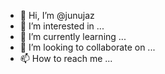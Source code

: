 - 👋 Hi, I’m @junujaz
- 👀 I’m interested in ...
- 🌱 I’m currently learning ...
- 💞️ I’m looking to collaborate on ...
- 📫 How to reach me ...

<!---
junujaz/junujaz is a ✨ special ✨ repository because its `README.md` (this file) appears on your GitHub profile.
You can click the Preview link to take a look at your changes.
--->
